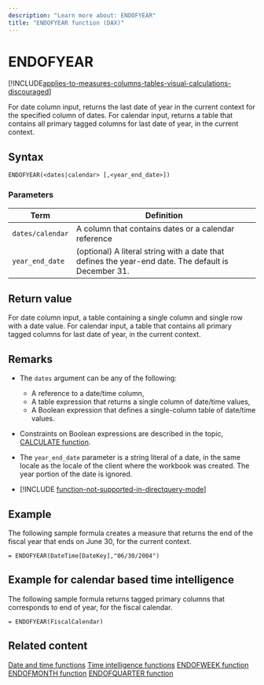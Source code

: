 ```yaml
---
description: "Learn more about: ENDOFYEAR"
title: "ENDOFYEAR function (DAX)"
---
```

# ENDOFYEAR

[!INCLUDE[applies-to-measures-columns-tables-visual-calculations-discouraged](includes/applies-to-measures-columns-tables-visual-calculations-discouraged.md)]

For date column input, returns the last date of year in the current context for the specified column of dates.
For calendar input, returns a table that contains all primary tagged columns for last date of year, in the current context.

## Syntax

```dax
ENDOFYEAR(<dates|calendar> [,<year_end_date>])
```

### Parameters

|Term|Definition|
|--------|--------------|
|`dates/calendar`|A column that contains dates or a calendar reference|
|`year_end_date`|(optional) A literal string with a date that defines the year-end date. The default is December 31.|

## Return value

For date column input, a table containing a single column and single row with a date value.
For calendar input, a table that contains all primary tagged columns for last date of year, in the current context.

## Remarks

- The `dates` argument can be any of the following:
  - A reference to a date/time column,
  - A table expression that returns a single column of date/time values,
  - A Boolean expression that defines a single-column table of date/time values.

- Constraints on Boolean expressions are described in the topic, [CALCULATE function](calculate-function-dax.md).

- The `year_end_date` parameter is a string literal of a date, in the same locale as the locale of the client where the workbook was created. The year portion of the date is ignored.

- [!INCLUDE [function-not-supported-in-directquery-mode](includes/function-not-supported-in-directquery-mode.md)]

## Example

The following sample formula creates a measure that returns the end of the fiscal year that ends on June 30, for the current context.

```dax
= ENDOFYEAR(DateTime[DateKey],"06/30/2004")
```

## Example for calendar based time intelligence

The following sample formula returns tagged primary columns that corresponds to end of year, for the fiscal calendar.

```dax
= ENDOFYEAR(FiscalCalendar)
```

## Related content

[Date and time functions](date-and-time-functions-dax.md)
[Time intelligence functions](time-intelligence-functions-dax.md)
[ENDOFWEEK function](endofweek-function-dax.md)
[ENDOFMONTH function](endofmonth-function-dax.md)
[ENDOFQUARTER function](endofquarter-function-dax.md)
